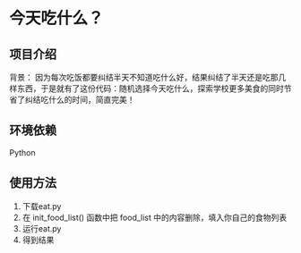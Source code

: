 # 今天吃什么？

## 项目介绍
背景：
因为每次吃饭都要纠结半天不知道吃什么好，结果纠结了半天还是吃那几样东西，于是就有了这份代码：随机选择今天吃什么，探索学校更多美食的同时节省了纠结吃什么的时间，简直完美！

## 环境依赖
Python

## 使用方法
1. 下载eat.py
2. 在 init_food_list() 函数中把 food_list 中的内容删除，填入你自己的食物列表
3. 运行eat.py
4. 得到结果